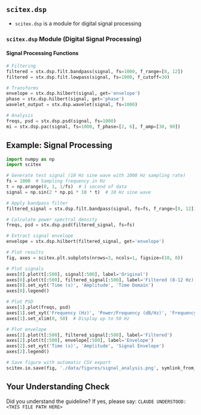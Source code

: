 <!-- ---
!-- Timestamp: 2025-06-14 06:44:09
!-- Author: ywatanabe
!-- File: /home/ywatanabe/.dotfiles/.claude/to_claude/guidelines/python/IMPORTANT-SCITEX-14-dsp-module.md
!-- --- -->

## `scitex.dsp`

- `scitex.dsp` is a module for digital signal processing

### `scitex.dsp` Module (Digital Signal Processing)

#### Signal Processing Functions

```python
# Filtering
filtered = stx.dsp.filt.bandpass(signal, fs=1000, f_range=[8, 12])
filtered = stx.dsp.filt.lowpass(signal, fs=1000, f_cutoff=30)

# Transforms
envelope = stx.dsp.hilbert(signal, get='envelope')
phase = stx.dsp.hilbert(signal, get='phase')
wavelet_output = stx.dsp.wavelet(signal, fs=1000)

# Analysis
freqs, psd = stx.dsp.psd(signal, fs=1000)
mi = stx.dsp.pac(signal, fs=1000, f_phase=[2, 6], f_amp=[30, 90])
```

## Example: Signal Processing

```python
import numpy as np
import scitex

# Generate test signal (10 Hz sine wave with 1000 Hz sampling rate)
fs = 1000  # Sampling frequency in Hz
t = np.arange(0, 1, 1/fs)  # 1 second of data
signal = np.sin(2 * np.pi * 10 * t)  # 10 Hz sine wave

# Apply bandpass filter
filtered_signal = stx.dsp.filt.bandpass(signal, fs=fs, f_range=[8, 12])

# Calculate power spectral density
freqs, psd = stx.dsp.psd(filtered_signal, fs=fs)

# Extract signal envelope
envelope = stx.dsp.hilbert(filtered_signal, get='envelope')

# Plot results
fig, axes = scitex.plt.subplots(nrows=3, ncols=1, figsize=(10, 8))

# Plot signals
axes[0].plot(t[:500], signal[:500], label='Original')
axes[0].plot(t[:500], filtered_signal[:500], label='Filtered (8-12 Hz)')
axes[0].set_xyt('Time (s)', 'Amplitude', 'Time Domain')
axes[0].legend()

# Plot PSD
axes[1].plot(freqs, psd)
axes[1].set_xyt('Frequency (Hz)', 'Power/Frequency (dB/Hz)', 'Frequency Domain')
axes[1].set_xlim(0, 50)  # Display up to 50 Hz

# Plot envelope
axes[2].plot(t[:500], filtered_signal[:500], label='Filtered')
axes[2].plot(t[:500], envelope[:500], label='Envelope')
axes[2].set_xyt('Time (s)', 'Amplitude', 'Signal Envelope')
axes[2].legend()

# Save figure with automatic CSV export
scitex.io.save(fig, './data/figures/signal_analysis.png', symlink_from_cwd=True)
```

## Your Understanding Check
Did you understand the guideline? If yes, please say:
`CLAUDE UNDERSTOOD: <THIS FILE PATH HERE>`

<!-- EOF -->